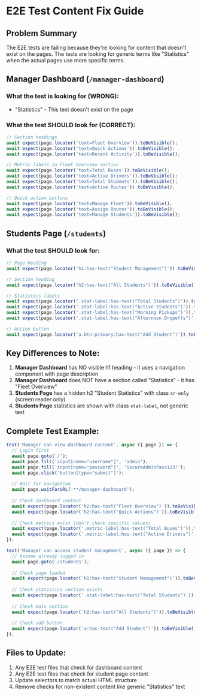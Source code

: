 # E2E Test Content Fix Guide

## Problem Summary
The E2E tests are failing because they're looking for content that doesn't exist on the pages. The tests are looking for generic terms like "Statistics" when the actual pages use more specific terms.

## Manager Dashboard (`/manager-dashboard`)

### What the test is looking for (WRONG):
- "Statistics" - This text doesn't exist on the page

### What the test SHOULD look for (CORRECT):
```javascript
// Section headings
await expect(page.locator('text=Fleet Overview')).toBeVisible();
await expect(page.locator('text=Quick Actions')).toBeVisible();
await expect(page.locator('text=Recent Activity')).toBeVisible();

// Metric labels in Fleet Overview section
await expect(page.locator('text=Total Buses')).toBeVisible();
await expect(page.locator('text=Active Drivers')).toBeVisible();
await expect(page.locator('text=Total Students')).toBeVisible();
await expect(page.locator('text=Active Routes')).toBeVisible();

// Quick action buttons
await expect(page.locator('text=Manage Fleet')).toBeVisible();
await expect(page.locator('text=Assign Routes')).toBeVisible();
await expect(page.locator('text=Manage Students')).toBeVisible();
```

## Students Page (`/students`)

### What the test SHOULD look for:
```javascript
// Page heading
await expect(page.locator('h1:has-text("Student Management")')).toBeVisible();

// Section heading
await expect(page.locator('h2:has-text("All Students")')).toBeVisible();

// Statistics labels
await expect(page.locator('.stat-label:has-text("Total Students")')).toBeVisible();
await expect(page.locator('.stat-label:has-text("Active Students")')).toBeVisible();
await expect(page.locator('.stat-label:has-text("Morning Pickups")')).toBeVisible();
await expect(page.locator('.stat-label:has-text("Afternoon Dropoffs")')).toBeVisible();

// Action button
await expect(page.locator('a.btn-primary:has-text("Add Student")')).toBeVisible();
```

## Key Differences to Note:

1. **Manager Dashboard** has NO visible h1 heading - it uses a navigation component with page description
2. **Manager Dashboard** does NOT have a section called "Statistics" - it has "Fleet Overview"
3. **Students Page** has a hidden h2 "Student Statistics" with class `sr-only` (screen reader only)
4. **Students Page** statistics are shown with class `stat-label`, not generic text

## Complete Test Example:

```javascript
test('Manager can view dashboard content', async ({ page }) => {
  // Login first
  await page.goto('/');
  await page.fill('input[name="username"]', 'admin');
  await page.fill('input[name="password"]', 'SecureAdminPass123!');
  await page.click('button[type="submit"]');
  
  // Wait for navigation
  await page.waitForURL('**/manager-dashboard');
  
  // Check dashboard content
  await expect(page.locator('h2:has-text("Fleet Overview")')).toBeVisible();
  await expect(page.locator('h2:has-text("Quick Actions")')).toBeVisible();
  
  // Check metrics exist (don't check specific values)
  await expect(page.locator('.metric-label:has-text("Total Buses")')).toBeVisible();
  await expect(page.locator('.metric-label:has-text("Active Drivers")')).toBeVisible();
});

test('Manager can access student management', async ({ page }) => {
  // Assume already logged in
  await page.goto('/students');
  
  // Check page loaded
  await expect(page.locator('h1:has-text("Student Management")')).toBeVisible();
  
  // Check statistics section exists
  await expect(page.locator('.stat-label:has-text("Total Students")')).toBeVisible();
  
  // Check main section
  await expect(page.locator('h2:has-text("All Students")')).toBeVisible();
  
  // Check add button
  await expect(page.locator('a:has-text("Add Student")')).toBeVisible();
});
```

## Files to Update:
1. Any E2E test files that check for dashboard content
2. Any E2E test files that check for student page content
3. Update selectors to match actual HTML structure
4. Remove checks for non-existent content like generic "Statistics" text